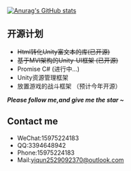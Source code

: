 [![Anurag's GitHub stats](https://github-readme-stats.vercel.app/api?username=Wilson403)](https://github.com/anuraghazra/github-readme-stats)

## 开源计划
* ~~Html转化Unity富文本的库(已开源)~~
* ~~基于MVI架构的Unity-UI框架 (已开源)~~
* Promise C# (进行中...)
* Unity资源管理框架
* 放置游戏的战斗框架 （预计今年开源）

<i><b>Please follow me,and give me the star ~</b></i>

## Contact me
* WeChat:15975224183
* QQ:3394648942
* Phone:15975224183
* Mail:yiqun2529092370@outlook.com
